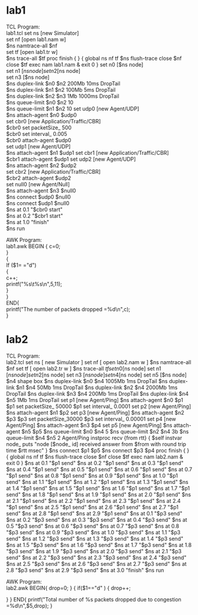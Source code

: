 # lab1
TCL Program:  
lab1.tcl 
set ns [new Simulator]  
set nf [open lab1.nam w]  
$ns namtrace-all $nf  
set tf [open lab1.tr w]  
$ns trace-all $tf  
proc finish { } {  
global ns nf tf  
$ns flush-trace  
close $nf  
close $tf  
exec nam lab1.nam &  
exit 0  
} 
set n0 [$ns node]   
set n1 [$ns node]  
set n2 [$ns node]  
set n3 [$ns node]  
$ns duplex-link $n0 $n2 200Mb 10ms DropTail  
$ns duplex-link $n1 $n2 100Mb 5ms DropTail  
$ns duplex-link $n2 $n3 1Mb 1000ms DropTail  
$ns queue-limit $n0 $n2 10  
$ns queue-limit $n1 $n2 10 
set udp0 [new Agent/UDP]   
$ns attach-agent $n0 $udp0  
set cbr0 [new Application/Traffic/CBR]  
$cbr0 set packetSize_ 500  
$cbr0 set interval_ 0.005  
$cbr0 attach-agent $udp0  
set udp1 [new Agent/UDP]  
$ns attach-agent $n1 $udp1 
set cbr1 [new Application/Traffic/CBR]  
$cbr1 attach-agent $udp1 
set udp2 [new Agent/UDP]  
$ns attach-agent $n2 $udp2  
set cbr2 [new Application/Traffic/CBR]  
$cbr2 attach-agent $udp2  
set null0 [new Agent/Null]  
$ns attach-agent $n3 $null0  
$ns connect $udp0 $null0  
$ns connect $udp1 $null0  
$ns at 0.1 "$cbr0 start"  
$ns at 0.2 "$cbr1 start"  
$ns at 1.0 "finish"  
$ns run


AWK Program:  
lab1.awk 
BEGIN {  c=0;  
}  
{  
If ($1= ="d")  
{  
c++;  
printf("%s\t%s\n",$5,$11);  
}  
}  
END{  
printf("The number of packets dropped =%d\n",c);  
}



# lab2


TCL Program:  
lab2.tcl 
set ns [ new Simulator ] 
set nf [ open lab2.nam w ] 
$ns namtrace-all $nf 
set tf [ open lab2.tr w ] 
$ns trace-all $tf 
set n0 [$ns node] 
set n1 [$ns node] 
set n2 [$ns node] 
set n3 [$ns node] 
set n4 [$ns node] 
set n5 [$ns node] 
$n4 shape box 
$ns duplex-link $n0 $n4 1005Mb 1ms DropTail 
$ns duplex-link $n1 $n4 50Mb 1ms DropTail 
$ns duplex-link $n2 $n4 2000Mb 1ms DropTail 
$ns duplex-link $n3 $n4 200Mb 1ms DropTail 
$ns duplex-link $n4 $n5 1Mb 1ms DropTail 
set p1 [new Agent/Ping] 
$ns attach-agent $n0 $p1 
$p1 set packetSize_ 50000 
$p1 set interval_ 0.0001 
set p2 [new Agent/Ping] 
$ns attach-agent $n1 $p2
set p3 [new Agent/Ping] 
$ns attach-agent $n2 $p3 
$p3 set packetSize_30000 
$p3 set interval_ 0.00001 
set p4 [new Agent/Ping] 
$ns attach-agent $n3 $p4 
set p5 [new Agent/Ping] 
$ns attach-agent $n5 $p5 
$ns queue-limit $n0 $n4 5 
$ns queue-limit $n2 $n4 3b 
$ns queue-limit $n4 $n5 2 
Agent/Ping instproc recv {from rtt} { 
$self instvar node_ 
puts "node [$node_ id] received answer from $from with round trip time $rtt msec" 
} 
$ns connect $p1 $p5 
$ns connect $p3 $p4 
proc finish { } { 
global ns nf tf 
$ns flush-trace 
close $nf 
close $tf 
exec nam lab2.nam & 
exit 0 
}
$ns at 0.1 "$p1 send" 
$ns at 0.2 "$p1 send" 
$ns at 0.3 "$p1 send" 
$ns at 0.4 "$p1 send" 
$ns at 0.5 "$p1 send" 
$ns at 0.6 "$p1 send" 
$ns at 0.7 "$p1 send" 
$ns at 0.8 "$p1 send" 
$ns at 0.9 "$p1 send" 
$ns at 1.0 "$p1 send" 
$ns at 1.1 "$p1 send" 
$ns at 1.2 "$p1 send" 
$ns at 1.3 "$p1 send" 
$ns at 1.4 "$p1 send" 
$ns at 1.5 "$p1 send" 
$ns at 1.6 "$p1 send" 
$ns at 1.7 "$p1 send" 
$ns at 1.8 "$p1 send" 
$ns at 1.9 "$p1 send" 
$ns at 2.0 "$p1 send" 
$ns at 2.1 "$p1 send" 
$ns at 2.2 "$p1 send" 
$ns at 2.3 "$p1 send" 
$ns at 2.4 "$p1 send" 
$ns at 2.5 "$p1 send" 
$ns at 2.6 "$p1 send" 
$ns at 2.7 "$p1 send" 
$ns at 2.8 "$p1 send" 
$ns at 2.9 "$p1 send" 
$ns at 0.1 "$p3 send" 
$ns at 0.2 "$p3 send"
$ns at 0.3 "$p3 send" 
$ns at 0.4 "$p3 send" 
$ns at 0.5 "$p3 send" 
$ns at 0.6 "$p3 send" 
$ns at 0.7 "$p3 send" 
$ns at 0.8 "$p3 send" 
$ns at 0.9 "$p3 send" 
$ns at 1.0 "$p3 send" 
$ns at 1.1 "$p3 send" 
$ns at 1.2 "$p3 send" 
$ns at 1.3 "$p3 send" 
$ns at 1.4 "$p3 send" 
$ns at 1.5 "$p3 send" 
$ns at 1.6 "$p3 send" 
$ns at 1.7 "$p3 send" 
$ns at 1.8 "$p3 send" 
$ns at 1.9 "$p3 send" 
$ns at 2.0 "$p3 send" 
$ns at 2.1 "$p3 send" 
$ns at 2.2 "$p3 send" 
$ns at 2.3 "$p3 send" 
$ns at 2.4 "$p3 send" 
$ns at 2.5 "$p3 send" 
$ns at 2.6 "$p3 send" 
$ns at 2.7 "$p3 send" 
$ns at 2.8 "$p3 send" 
$ns at 2.9 "$p3 send" 
$ns at 3.0 "finish" 
$ns run


AWK Program:  
lab2.awk 
BEGIN{ 
drop=0; 
} 
{ 
if($1=="d" ) 
{ 
drop++; 


} 
} END{ 
printf("Total number of %s packets dropped due to congestion =%d\n",$5,drop); 
} 

